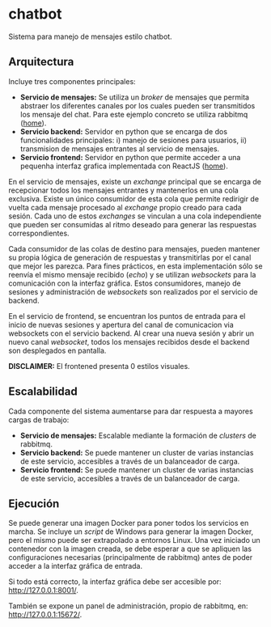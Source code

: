 # chatbot
Sistema para manejo de mensajes estilo chatbot.

## Arquitectura
Incluye tres componentes principales:
- **Servicio de mensajes:** Se utiliza un *broker* de mensajes que permita abstraer los diferentes canales por los cuales pueden ser transmitidos los mensaje del chat. Para este ejemplo concreto se utiliza rabbitmq ([home](https://www.rabbitmq.com/)).
- **Servicio backend:** Servidor en python que se encarga de dos funcionalidades principales: i) manejo de sesiones para usuarios, ii) transmision de mensajes entrantes al servicio de mensajes.
- **Servicio frontend:** Servidor en python que permite acceder a una pequenha interfaz grafica implementada con ReactJS ([home](https://es.react.dev/)).

En el servicio de mensajes, existe un *exchange* principal que se encarga de recepcionar todos los mensajes entrantes y mantenerlos en una cola exclusiva. Existe un único consumidor de esta cola que permite redirigir de vuelta cada mensaje procesado al *exchange* propio creado para cada sesión. Cada uno de estos *exchanges* se vinculan a una cola independiente que pueden ser consumidas al ritmo deseado para generar las respuestas correspondientes.

Cada consumidor de las colas de destino para mensajes, pueden mantener su propia lógica de generación de respuestas y transmitirlas por el canal que mejor les parezca. Para fines prácticos, en esta implementación sólo se reenvía el mismo mensaje recibido (*echo*) y se utilizan *websockets* para la comunicación con la interfaz gráfica. Estos consumidores, manejo de sesiones y administración de *websockets* son realizados por el servicio de backend.

En el servicio de frontend, se encuentran los puntos de entrada para el inicio de nuevas sesiones y apertura del canal de comunicacion via websockets con el servicio backend. Al crear una nueva sesión y abrir un nuevo canal *websocket*, todos los mensajes recibidos desde el backend son desplegados en pantalla.

**DISCLAIMER:** El frontened presenta 0 estilos visuales.

## Escalabilidad
Cada componente del sistema aumentarse para dar respuesta a mayores cargas de trabajo:
- **Servicio de mensajes:** Escalable mediante la formación de *clusters* de rabbitmq.
- **Servicio backend:** Se puede mantener un cluster de varias instancias de este servicio, accesibles a través de un balanceador de carga.
- **Servicio frontend:** Se puede mantener un cluster de varias instancias de este servicio, accesibles a través de un balanceador de carga.

## Ejecución
Se puede generar una imagen Docker para poner todos los servicios en marcha. Se incluye un *script* de Windows para generar la imagen Docker, pero el mismo puede ser extrapolado a entornos Linux. Una vez iniciado un contenedor con la imagen creada, se debe esperar a que se apliquen las configuraciones necesarias (principalmente de rabbitmq) antes de poder acceder a la interfaz gráfica de entrada.

Si todo está correcto, la interfaz gráfica debe ser accesible por: http://127.0.0.1:8001/.

También se expone un panel de administración, propio de rabbitmq, en: http://127.0.0.1:15672/.